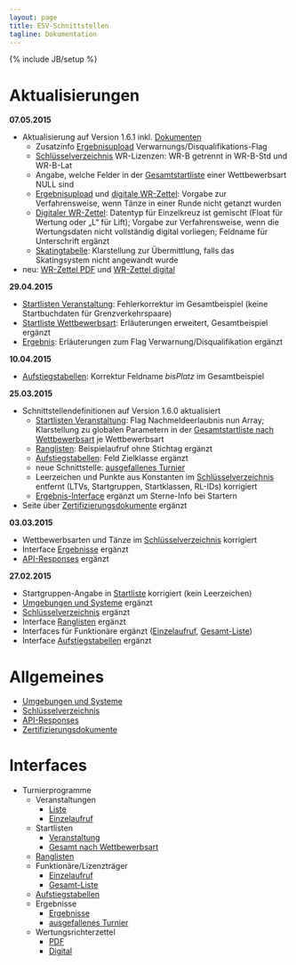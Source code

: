 ```yaml
---
layout: page
title: ESV-Schnittstellen
tagline: Dokumentation
---
```

{% include JB/setup %}

# Aktualisierungen #

**07.05.2015**

* Aktualisierung auf Version 1.6.1 inkl. [Dokumenten](dokumente.html)
  * Zusatzinfo [Ergebnisupload](interfaces/turnierprogramme/ergebnis.html) Verwarnungs/Disqualifikations-Flag  * [Schlüsselverzeichnis](schluesselverzeichnis.html) WR-Lizenzen: WR-B getrennt in WR-B-Std und WR-B-Lat  * Angabe, welche Felder in der [Gesamtstartliste](interfaces/turnierprogramme/startliste_wettbewerbsart.html) einer Wettbewerbsart NULL sind  * [Ergebnisupload](interfaces/turnierprogramme/ergebnis.html) und [digitale WR-Zettel](interfaces/turnierprogramme/wrzettel_digi.html): Vorgabe zur Verfahrensweise, wenn Tänze in einer Runde nicht getanzt wurden  * [Digitaler WR-Zettel](interfaces/turnierprogramme/wrzettel_digi.html): Datentyp für Einzelkreuz ist gemischt (Float für Wertung oder „L“ für Lift); Vorgabe zur Verfahrensweise, wenn die Wertungsdaten nicht vollständig digital vorliegen; Feldname für Unterschrift ergänzt  * [Skatingtabelle](interfaces/turnierprogramme/ergebnis.html): Klarstellung zur Übermittlung, falls das Skatingsystem nicht angewandt wurde
* neu: [WR-Zettel PDF](interfaces/turnierprogramme/wrzettel_pdf.html) und [WR-Zettel digital](interfaces/turnierprogramme/wrzettel_digi.html)

**29.04.2015**

* [Startlisten Veranstaltung](interfaces/turnierprogramme/startliste_veranstaltung.html): Fehlerkorrektur im Gesamtbeispiel (keine Startbuchdaten für Grenzverkehrspaare)
* [Startliste Wettbewerbsart](interfaces/turnierprogramme/startliste_wettbewerbsart.html): Erläuterungen erweitert, Gesamtbeispiel ergänzt
* [Ergebnis](interfaces/turnierprogramme/ergebnis.html): Erläuterungen zum Flag Verwarnung/Disqualifikation ergänzt

**10.04.2015**

* [Aufstiegstabellen](interfaces/turnierprogramme/aufstiegstabellen.html): Korrektur Feldname *bisPlatz* im Gesamtbeispiel

**25.03.2015**

* Schnittstellendefinitionen auf Version 1.6.0 aktualisiert
  * [Startlisten Veranstaltung](interfaces/turnierprogramme/startliste_veranstaltung.html): Flag Nachmeldeerlaubnis nun Array; Klarstellung zu globalen Parametern in der [Gesamtstartliste nach Wettbewerbsart](interfaces/turnierprogramme/startliste_wettbewerbsart.html) je Wettbewerbsart
  * [Ranglisten](interfaces/turnierprogramme/rangliste.html): Beispielaufruf ohne Stichtag ergänzt
  * [Aufstiegstabellen](interfaces/turnierprogramme/aufstiegstabellen.html): Feld Zielklasse ergänzt
  * neue Schnittstelle: [ausgefallenes Turnier](interfaces/turnierprogramme/ausgefallen.html)
  * Leerzeichen und Punkte aus Konstanten im [Schlüsselverzeichnis](schluesselverzeichnis.html) entfernt (LTVs, Startgruppen, Startklassen, RL-IDs) korrigiert
  * [Ergebnis-Interface](interfaces/turnierprogramme/ergebnis.html) ergänzt um Sterne-Info bei Startern
* Seite über [Zertifizierungsdokumente](dokumente.html) ergänzt

**03.03.2015**

* Wettbewerbsarten und Tänze im [Schlüsselverzeichnis](schluesselverzeichnis.html) korrigiert
* Interface [Ergebnisse](interfaces/turnierprogramme/ergebnis.html) ergänzt
* [API-Responses](api_response.html) ergänzt

**27.02.2015** 

* Startgruppen-Angabe in [Startliste](interfaces/turnierprogramme/startliste_veranstaltung.html) korrigiert (kein Leerzeichen)
* [Umgebungen und Systeme](umgebungen_systeme.html) ergänzt
* [Schlüsselverzeichnis](schluesselverzeichnis.html) ergänzt
* Interface [Ranglisten](interfaces/turnierprogramme/rangliste.html) ergänzt
* Interfaces für Funktionäre ergänzt ([Einzelaufruf](interfaces/turnierprogramme/funktionaer_einzelaufruf.html), [Gesamt-Liste](interfaces/turnierprogramme/funktionaer_liste.html))
* Interface [Aufstiegstabellen](interfaces/turnierprogramme/aufstiegstabellen.html) ergänzt

# Allgemeines #

* [Umgebungen und Systeme](umgebungen_systeme.html)
* [Schlüsselverzeichnis](schluesselverzeichnis.html)
* [API-Responses](api_response.html)
* [Zertifizierungsdokumente](dokumente.html)

# Interfaces #
* Turnierprogramme
  * Veranstaltungen
    * [Liste](interfaces/turnierprogramme/veranstaltung_liste.html)
    * [Einzelaufruf](interfaces/turnierprogramme/veranstaltung_einzelaufruf.html)
  * Startlisten
    * [Veranstaltung](interfaces/turnierprogramme/startliste_veranstaltung.html)
    * [Gesamt nach Wettbewerbsart](interfaces/turnierprogramme/startliste_wettbewerbsart.html)
  * [Ranglisten](interfaces/turnierprogramme/rangliste.html)
  * Funktionäre/Lizenzträger
    * [Einzelaufruf](interfaces/turnierprogramme/funktionaer_einzelaufruf.html)
    * [Gesamt-Liste](interfaces/turnierprogramme/funktionaer_liste.html)
  * [Aufstiegstabellen](interfaces/turnierprogramme/aufstiegstabellen.html)
  * Ergebnisse
    * [Ergebnisse](interfaces/turnierprogramme/ergebnis.html)
    * [ausgefallenes Turnier](interfaces/turnierprogramme/ausgefallen.html)
  * Wertungsrichterzettel
    * [PDF](interfaces/turnierprogramme/wrzettel_pdf.html)
    * [Digital](interfaces/turnierprogramme/wrzettel_digi.html)
